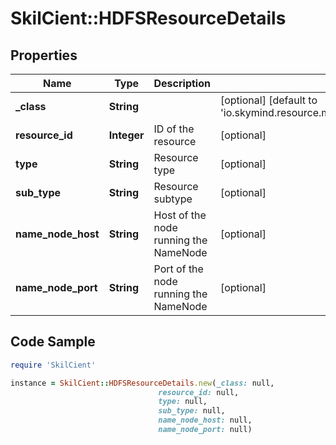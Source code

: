 # SkilCient::HDFSResourceDetails

## Properties

Name | Type | Description | Notes
------------ | ------------- | ------------- | -------------
**_class** | **String** |  | [optional] [default to &#39;io.skymind.resource.model.subtypes.storage.HDFSResourceDetails&#39;]
**resource_id** | **Integer** | ID of the resource | [optional] 
**type** | **String** | Resource type | [optional] 
**sub_type** | **String** | Resource subtype | [optional] 
**name_node_host** | **String** | Host of the node running the NameNode | [optional] 
**name_node_port** | **String** | Port of the node running the NameNode | [optional] 

## Code Sample

```ruby
require 'SkilCient'

instance = SkilCient::HDFSResourceDetails.new(_class: null,
                                 resource_id: null,
                                 type: null,
                                 sub_type: null,
                                 name_node_host: null,
                                 name_node_port: null)
```


